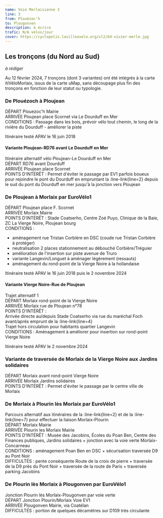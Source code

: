 ```yaml
---
name: Voie Morlaisienne 3
line: 3
from: Plouézoc'h
to: Plougonven
description: à écrire
trafic: N/A vélos/jour
cover: https://cyclopolis.lavilleavelo.org/vl2/bd-vivier-merle.jpg
---
```


## Les tronçons (du Nord au Sud)

*à rédiger*

Au 12 février 2024, 7 tronçons (dont 3 variantes) ont été intégrés à la carte itiVéloMorlaix, issus de la carte uMap, sans découpage plus fin des tronçons en fonction de leur statut ou typologie.


### De Plouézoch à Ploujean

DÉPART Plouezoc'h Mairie\
ARRIVÉE Ploujean place Scornet via Le Dourduff en Mer\
CONDITIONS : Passage dans les bois, prévoir vélo tout chemin, le long de la rivière du Dourduff - améliorer la piste

Itinéraire testé APAV le 16 juin 2018

#### Variante Ploujean-RD76 avant Le Dourduff en Mer

Itinéraire alternatif vélo Ploujean-Le Dourduff en Mer\
DÉPART RD76 avant Dourduff\
ARRIVÉE Ploujean place Scornet\
POINTS D’INTÉRÊT : Permet d'éviter le passage par EV1 parfois boueux pour rejoindre le pont du Dourduff en empruntant la :line-link{line=2} depuis le sud du pont du Dourduff en mer jusqu'à la jonction vers Ploujean


### De Ploujean à Morlaix par EuroVélo1

DÉPART Ploujean place F. Scornet\
ARRIVÉE Morlaix Mairie\
POINTS D’INTÉRÊT : Stade Coatserho, Centre Zoé Puyo, Clinique de la Baie, ZC La Vierge Noire, Ploujean bourg\
CONDITIONS :
 - aménagement rue Tristan Corbière en DSC (coude rue Tristan Corbière à protéger)
 - neutralisation 2 places stationnement au débouché Corbière/Tréguier
 - amélioration de l'insertion sur piste avenue de Truro
 - variante Langevin/Longuet à aménager légèrement (ressauts)
 - aménagement du rond-point de la Vierge Noire à la hollandaise

Itinéraire testé APAV le 16 juin 2018 puis le 2 novembre 2024

#### Variante Vierge Noire-Rue de Ploujean

Trajet alternatif 1\
DÉPART Morlaix rond-point de la Vierge Noire\
ARRIVÉE Morlaix rue de Ploujean n°78\
POINTS D’INTÉRÊT :\
Arrivée directe au/depuis Stade Coatserho via rue du maréchal Foch avant/après emprunt de la :line-link{line=4}\
Trajet hors circulation pour habitants quartier Langevin\
CONDITIONS : Aménagement à améliorer pour insertion sur rond-point Vierge Noire

Itinéraire testé APAV le 2 novembre 2024


### Variante de traversée de Morlaix de la Vierge Noire aux Jardins solidaires

DÉPART Morlaix avant rond-point Vierge Noire\
ARRIVÉE Morlaix Jardins solidaires\
POINTS D’INTÉRÊT : Permet d'éviter le passage par le centre ville de Morlaix


### De Morlaix à Plourin lès Morlaix par EuroVélo1

Parcours alternatif aux itinéraires de la :line-link{line=2} et de la :line-link{line=7} pour effectuer la liaison Morlaix-Plourin\
DÉPART Morlaix Mairie\
ARRIVÉE Plourin les Morlaix Mairie\
POINTS D’INTÉRÊT : Musée des Jacobins, Écoles du Poan Ben, Centre des Finances publiques, Jardins solidaires + jonction avec la voie verte Morlaix-Concarneau\
CONDITIONS : aménagement Poan Ben en DSC + sécurisation traversée D9 au Pont Noir\
DIFFICULTÉS : pente conséquente Route de la croix de pierre + traversée de la D9 près du Pont Noir + traversée de la route de Paris + traversée parking Jacobins


### De Plourin lès Morlaix à Plougonven par EuroVélo1

Jonction Plourin lès Morlaix-Plougonven par voie verte\
DÉPART Jonction Plourin/Morlaix Voie EV1\
ARRIVÉE Plougonven Mairie, via Coatélan\
DIFFICULTÉS : portion de quelques décamètres sur D109 très circulante
